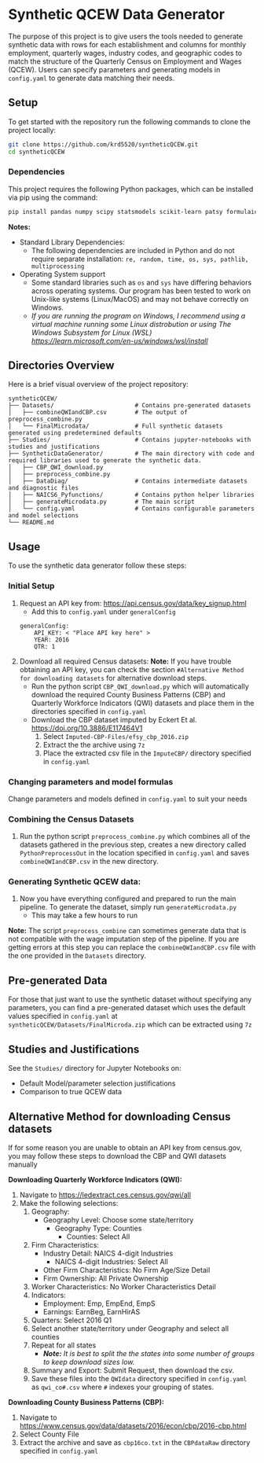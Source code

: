 

# Synthetic QCEW Data Generator
The purpose of this project is to give users the tools needed to generate synthetic data with rows for each establishment and columns for monthly employment, quarterly wages, industry codes, and geographic codes to match the structure of the Quarterly Census on Employment and Wages (QCEW). Users can specify parameters and generating models in `config.yaml` to generate data matching their needs.


## Setup
To get started with the repository run the following commands to clone the project locally:
```bash
git clone https://github.com/krd5520/syntheticQCEW.git
cd syntheticQCEW
```
### Dependencies
This project requires the following Python packages, which can be installed via pip using the command:
```bash
pip install pandas numpy scipy statsmodels scikit-learn patsy formulaic pyyaml tqdm
```
**Notes:**
* Standard Library Dependencies:
  * The following dependencies are included in Python and do not require separate installation: `re, random, time, os, sys, pathlib, multiprocessing`
* Operating System support
  * Some standard libraries such as `os` and `sys` have differing behaviors across operating systems. Our program has been tested to work on Unix-like systems (Linux/MacOS) and may not behave correctly on Windows.
  * *If you are running the program on Windows, I recommend using a virtual machine running some Linux distrobution or using The Windows Subsystem for Linux (WSL) https://learn.microsoft.com/en-us/windows/wsl/install*

## Directories Overview
Here is a brief visual overview of the project repository:
```
syntheticQCEW/
├── Datasets/               		# Contains pre-generated datasets
│   ├── combineQWIandCBP.csv    	# The output of preprocess_combine.py
│   └── FinalMicrodata/				# Full synthetic datasets generated using predetermined defaults
├── Studies/						# Contains jupyter-notebooks with studies and justifications
├── SyntheticDataGenerator/			# The main directory with code and required libraries used to generate the synthetic data.
│   ├── CBP_QWI_download.py
│   ├── preprocess_combine.py
│   ├── DataDiag/					# Contains intermediate datasets and diagnostic files
│   ├── NAICS6_Pyfunctions/			# Contains python helper libraries
│   ├── generateMicrodata.py		# The main script
│   └── config.yaml					# Contains configurable parameters and model selections
└── README.md
```

## Usage
To use the synthetic data generator follow these steps:
### Initial Setup
1. Request an API key from: https://api.census.gov/data/key_signup.html
	* Add this to `config.yaml` under `generalConfig`
	```
	generalConfig:
		API_KEY: < "Place API key here" >
		YEAR: 2016
		QTR: 1
	```
2. Download all required Census datasets:
**Note:** If you have trouble obtaining an API key, you can check the section `#Alternative Method for downloading datasets` for alternative download steps.
	* Run the python script `CBP_QWI_download.py`	which will automatically download the required County Business Patterns (CBP) and Quarterly Workforce Indicators (QWI) datasets and place them in the directories specified in `config.yaml`
	* Download the CBP dataset imputed by Eckert Et al. https://doi.org/10.3886/E117464V1
		1. Select `Imputed-CBP-Files/efsy_cbp_2016.zip`
		2. Extract the the archive using `7z`
		4. Place the extracted csv file in the `ImputeCBP/` directory specified in `config.yaml`
### Changing parameters and model formulas
Change parameters and models defined in `config.yaml` to suit your needs
### Combining the Census Datasets
1. Run the python script `preprocess_combine.py` which combines all of the datasets gathered in the previous step, creates a new directory called `PythonPreprocessOut` in the location specified in `config.yaml` and saves `combineQWIandCBP.csv` in the new directory.
### Generating Synthetic QCEW data:
1. Now you have everything configured and prepared to run the main pipeline. To generate the dataset, simply run `generateMicrodata.py`
	* This may take a few hours to run

**Note:**  The script `preprocess_combine` can sometimes generate data that is not compatible with the wage imputation step of the pipeline. If you are getting errors at this step you can replace the `combineQWIandCBP.csv` file with the one provided in the `Datasets` directory.

## Pre-generated Data
For those that just want to use the synthetic dataset without specifying any parameters, you can find a pre-generated dataset which uses the default values specified in `config.yaml` at `syntheticQCEW/Datasets/FinalMicroda.zip` which can be extracted using `7z`

## Studies and Justifications
See the `Studies/` directory for Jupyter Notebooks on:
* Default Model/parameter selection justifications
* Comparison to true QCEW data
## Alternative Method for downloading Census datasets
If for some reason you are unable to obtain an API key from census.gov, you may follow these steps to download the CBP and QWI datasets manually

**Downloading Quarterly Workforce Indicators (QWI):**
1. Navigate to https://ledextract.ces.census.gov/qwi/all
2. Make the following selections:
	1. Geography:
		* Geography Level: Choose some state/territory
			* Geography Type: Counties
				* Counties: Select All
	2. Firm Characteristics:
		* Industry Detail: NAICS 4-digit Industries
			* NAICS 4-digit Industries: Select All
		* Other Firm Characteristics: No Firm Age/Size Detail
		* Firm Ownership: All Private Ownership
	3. Worker Characteristics: No Worker Characteristics Detail
	4. Indicators: 
		* Employment: Emp, EmpEnd, EmpS
		* Earnings: EarnBeg, EarnHirAS
	5. Quarters: Select 2016 Q1
	6. Select another state/territory under Geography and select all counties
	7. Repeat for all states
		* ***Note:*** *It is best to split the the states into some number of groups to keep download sizes low.*
	8. Summary and Export: Submit Request, then download the csv.
	9. Save these files into the `QWIdata` directory specified in `config.yaml` as `qwi_co#.csv` where `#` indexes your grouping of states.

**Downloading County Business Patterns (CBP):**
1. Navigate to https://www.census.gov/data/datasets/2016/econ/cbp/2016-cbp.html
2. Select County File
3. Extract the archive and save as `cbp16co.txt` in the `CBPdataRaw` directory specified in `config.yaml`   


